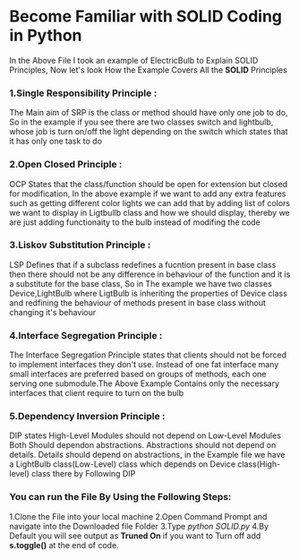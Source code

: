 # Become Familiar with SOLID Coding in Python
In the Above File I took an example of ElectricBulb to Explain SOLID Principles, Now let's look How the Example Covers All the **SOLID** Principles
### 1.Single Responsibility Principle : 
The Main aim of SRP is the class or method should have only one job to do, So in the example if you see there are two classes switch and lightbulb, whose job is turn on/off the light depending on the switch which states that it has only one task to do 
### 2.Open Closed Principle : 
OCP States that the class/function should be open for extension but closed for modification, In the above example if we want to add any extra features such as getting different color lights we can add that by adding list of colors we want to display in Ligtbullb class and how we should display, thereby we are just adding functionaity to the bulb instead of modifing the code
### 3.Liskov Substitution Principle :
LSP Defines that if a subclass redefines a fucntion present in base class then there should not be any difference in behaviour of the function and it is a substitute for the base class, So in The example we have two classes Device,LightBulb where LigtBulb is inheriting the properties of Device class and redfining the behaviour of methods present in base class without changing it's behaviour
### 4.Interface Segregation Principle :
The Interface Segregation Principle states that clients should not be forced to implement interfaces they don't use. Instead of one fat interface many small interfaces are preferred based on groups of methods, each one serving one submodule.The Above Example Contains only the necessary interfaces that client require to turn on the bulb
### 5.Dependency Inversion Principle :
DIP states High-Level Modules should not depend on Low-Level Modules Both Should dependon abstractions. Abstractions should not depend on details. Details should depend on abstractions, in the Example file we have a LightBulb class(Low-Level) class which depends on Device class(High-level) class there by Following DIP

### You can run the File By Using the Following Steps:
1.Clone the File into your local machine
2.Open Command Prompt and navigate into the Downloaded file Folder
3.Type *python SOLID.py*
4.By Default you will see output as **Truned On** if you want to Turn off add **s.toggle()** at the end of code.
